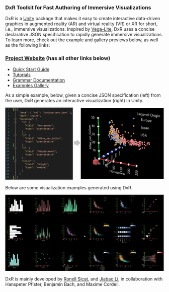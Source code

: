 ### DxR Toolkit for Fast Authoring of Immersive Visualizations
DxR is a [Unity](https://unity3d.com/unity) package that makes it easy to create interactive data-driven graphics in augmented reality (AR) and virtual reality (VR) or XR for short, i.e., immersive visualizations. Inspired by [Vega-Lite](https://vega.github.io/vega-lite/), DxR uses a concise declarative JSON specification to rapidly generate immersive visualizations. To learn more, check out the example and gallery previews below, as well as the following links:

### [Project Website](https://sites.google.com/view/dxr-vis) (has all other links below)
* [Quick Start Guide](https://sites.google.com/view/dxr-vis/tutorials/quick-start-guide)
* [Tutorials](https://sites.google.com/view/dxr-vis/tutorials)
* [Grammar Documentation](https://sites.google.com/view/dxr-vis/grammar-docs)
* [Examples Gallery](https://sites.google.com/view/dxr-vis/examples)

As a simple example, below, given a concise JSON specification (left) from the user, DxR generates an interactive visualization (right) in Unity. 

<img src="docs/assets/img/example_template3D.png">

Below are some visualization examples generated using DxR.

<img src="docs/assets/img/gallery_overview.png">

DxR is mainly developed by [Ronell Sicat](www.ronellsicat.com), and [Jiabao Li](https://www.jiabaoli.org/), in collaboration with Hanspeter Pfister, Benjamin Bach, and Maxime Cordeil.
